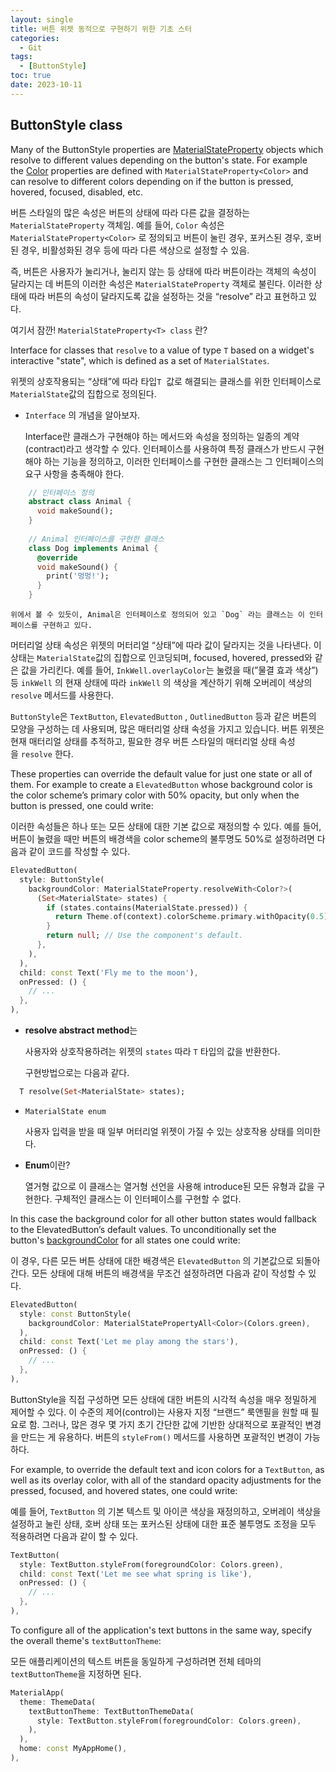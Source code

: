 ```yaml
---
layout: single
title: 버튼 위젯 동적으로 구현하기 위한 기초 스터
categories:
  - Git
tags:
  - [ButtonStyle]
toc: true
date: 2023-10-11
---
```


## **ButtonStyle class**

Many of the ButtonStyle properties are [MaterialStateProperty](https://api.flutter.dev/flutter/material/MaterialStateProperty-class.html) objects which resolve to different values depending on the button's state. For example the [Color](https://api.flutter.dev/flutter/dart-ui/Color-class.html) properties are defined with `MaterialStateProperty<Color>` and can resolve to different colors depending on if the button is pressed, hovered, focused, disabled, etc.

버튼 스타일의 많은 속성은 버튼의 상태에 따라 다른 값을 결정하는 `MaterialStateProperty` 객체임. 예를 들어, `Color` 속성은 `MaterialStateProperty<Color>` 로 정의되고 버튼이 눌린 경우, 포커스된 경우, 호버된 경우, 비활성화된 경우 등에 따라 다른 색상으로 설정할 수 있음.

즉, 버튼은 사용자가 눌리거나, 눌리지 않는 등 상태에 따라 버튼이라는 객체의 속성이 달라지는 데 버튼의 이러한 속성은 `MaterialStateProperty` 객체로 불린다. 이러한 상태에 따라 버튼의 속성이 달라지도록 값을 설정하는 것을 “resolve” 라고 표현하고 있다. 

여기서 잠깐! `MaterialStateProperty<T> class` 란?

Interface for classes that `resolve` to a value of type `T` based on a widget's interactive "state", which is defined as a set of `MaterialStates`.

위젯의 상호작용되는 “상태”에 따라 타입`T`  값로 해결되는 클래스를 위한 인터페이스로 `MaterialState`값의 집합으로 정의된다.

- `Interface` 의 개념을 알아보자.
    
    Interface란 클래스가 구현해야 하는 메서드와 속성을 정의하는 일종의 계약(contract)라고 생각할 수 있다. 인터페이스를 사용하여 특정 클래스가 반드시 구현해야 하는 기능을 정의하고, 이러한 인터페이스를 구현한 클래스는 그 인터페이스의 요구 사항을 충족해야 한다.
    
```dart
    // 인터페이스 정의
    abstract class Animal {
      void makeSound();
    }
    
    // Animal 인터페이스를 구현한 클래스
    class Dog implements Animal {
      @override
      void makeSound() {
        print('멍멍!');
      }
    }
```
    
    위에서 볼 수 있듯이, Animal은 인터페이스로 정의되어 있고 `Dog` 라는 클래스는 이 인터페이스를 구현하고 있다.

머터리얼 상태 속성은 위젯의 머터리얼 “상태”에 따라 값이 달라지는 것을 나타낸다. 이 상태는 `MaterialState`값의 집합으로 인코딩되며, focused, hovered, pressed와 같은 값을 가리킨다. 예를 들어, `InkWell.overlayColor`는 눌렸을 때(”물결 효과 색상”) 등 `inkWell` 의 현재 상태에 따라 `inkWell` 의 색상을 계산하기 위해 오버레이 색상의 `resolve` 메서드를 사용한다.

`ButtonStyle`은 `TextButton`, `ElevatedButton` , `OutlinedButton` 등과 같은 버튼의 모양을 구성하는 데 사용되며, 많은 매터리얼 상태 속성을 가지고 있습니다. 버튼 위젯은 현재 매터리얼 상태를 추적하고, 필요한 경우 버튼 스타일의 매터리얼 상태 속성을 `resolve` 한다.


These properties can override the default value for just one state or all of them. For example to create a `ElevatedButton` whose background color is the color scheme’s primary color with 50% opacity, but only when the button is pressed, one could write:

이러한 속성들은 하나 또는 모든 상태에 대한 기본 값으로 재정의할 수 있다. 예를 들어, 버튼이 눌렸을 때만 버튼의 배경색을 color scheme의 불투명도 50%로 설정하려면 다음과 같이 코드를 작성할 수 있다.

```dart
ElevatedButton(
  style: ButtonStyle(
    backgroundColor: MaterialStateProperty.resolveWith<Color?>(
      (Set<MaterialState> states) {
        if (states.contains(MaterialState.pressed)) {
          return Theme.of(context).colorScheme.primary.withOpacity(0.5);
        }
        return null; // Use the component's default.
      },
    ),
  ),
  child: const Text('Fly me to the moon'),
  onPressed: () {
    // ...
  },
),
```

- **resolve abstract method**는
    
    사용자와 상호작용하려는 위젯의 `states` 따라 `T` 타입의 값을 반환한다. 
    
    구현방법으로는 다음과 같다.
    
```dart
  T resolve(Set<MaterialState> states);
```
    

- `MaterialState enum`
    
    사용자 입력을 받을 때 일부 머터리얼 위젯이 가질 수 있는 상호작용 상태를 의미한다.
    
- **Enum**이란?
    
    열거형 값으로 이 클래스는 열거형 선언을 사용해 introduce된 모든 유형과 값을 구현한다. 구체적인 클래스는 이 인터페이스를 구현할 수 없다.
    

In this case the background color for all other button states would fallback to the ElevatedButton’s default values. To unconditionally set the button's [backgroundColor](https://api.flutter.dev/flutter/material/ButtonStyle/backgroundColor.html) for all states one could write:

이 경우, 다른 모든 버튼 상태에 대한 배경색은 `ElevatedButton` 의 기본값으로 되돌아 간다. 모든 상태에 대해 버튼의 배경색을 무조건 설정하려면 다음과 같이 작성할 수 있다.

```dart
ElevatedButton(
  style: const ButtonStyle(
    backgroundColor: MaterialStatePropertyAll<Color>(Colors.green),
  ),
  child: const Text('Let me play among the stars'),
  onPressed: () {
    // ...
  },
),
```

ButtonStyle을 직접 구성하면 모든 상태에 대한 버튼의 시각적 속성을 매우 정밀하게 제어할 수 있다. 이 수준의 제어(control)는 사용자 지정 “브랜드” 룩앤필을 원할 때 필요로 함. 그러나, 많은 경우 몇 가지 초기 간단한 값에 기반한 상대적으로 포괄적인 변경을 만드는 게 유용하다. 버튼의 `styleFrom()` 메서드를 사용하면 포괄적인 변경이 가능하다.

For example, to override the default text and icon colors for a `TextButton`, as well as its overlay color, with all of the standard opacity adjustments for the pressed, focused, and hovered states, one could write:

예를 들어, `TextButton` 의 기본 텍스트 및 아이콘 색상을 재정의하고, 오버레이 색상을 설정하고 눌린 상태, 호버 상태 또는 포커스된 상태에 대한 표준 불투명도 조정을 모두 적용하려면 다음과 같이 할 수 있다. 

```dart
TextButton(
  style: TextButton.styleFrom(foregroundColor: Colors.green),
  child: const Text('Let me see what spring is like'),
  onPressed: () {
    // ...
  },
),
```

To configure all of the application's text buttons in the same way, specify the overall theme's `textButtonTheme`:

모든 애플리케이션의 텍스트 버튼을 동일하게 구성하려면 전체 테마의 `textButtonTheme`을 지정하면 된다.

```dart
MaterialApp(
  theme: ThemeData(
    textButtonTheme: TextButtonThemeData(
      style: TextButton.styleFrom(foregroundColor: Colors.green),
    ),
  ),
  home: const MyAppHome(),
),
```
